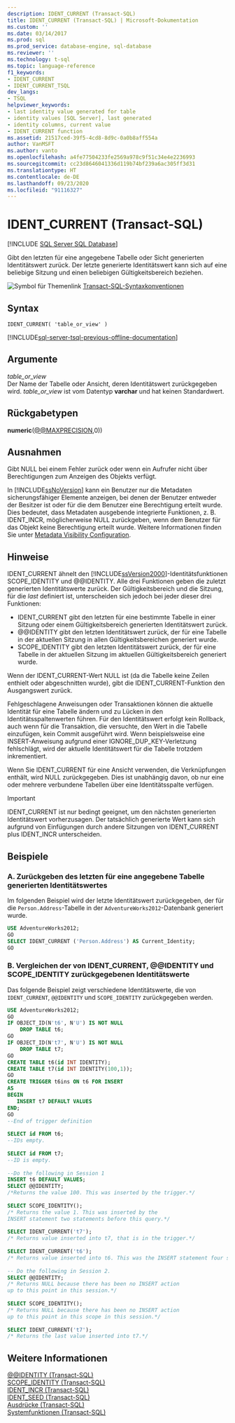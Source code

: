 ```yaml
---
description: IDENT_CURRENT (Transact-SQL)
title: IDENT_CURRENT (Transact-SQL) | Microsoft-Dokumentation
ms.custom: ''
ms.date: 03/14/2017
ms.prod: sql
ms.prod_service: database-engine, sql-database
ms.reviewer: ''
ms.technology: t-sql
ms.topic: language-reference
f1_keywords:
- IDENT_CURRENT
- IDENT_CURRENT_TSQL
dev_langs:
- TSQL
helpviewer_keywords:
- last identity value generated for table
- identity values [SQL Server], last generated
- identity columns, current value
- IDENT_CURRENT function
ms.assetid: 21517ced-39f5-4cd8-8d9c-0a0b8aff554a
author: VanMSFT
ms.author: vanto
ms.openlocfilehash: a4fe77504233fe2569a978c9f51c34e4e2236993
ms.sourcegitcommit: cc23d8646041336d119b74bf239a6ac305ff3d31
ms.translationtype: HT
ms.contentlocale: de-DE
ms.lasthandoff: 09/23/2020
ms.locfileid: "91116327"
---
```

# <a name="ident_current-transact-sql"></a>IDENT_CURRENT (Transact-SQL)
[!INCLUDE [SQL Server SQL Database](../../includes/applies-to-version/sql-asdb.md)]

Gibt den letzten für eine angegebene Tabelle oder Sicht generierten Identitätswert zurück. Der letzte generierte Identitätswert kann sich auf eine beliebige Sitzung und einen beliebigen Gültigkeitsbereich beziehen.  
  
 ![Symbol für Themenlink](../../database-engine/configure-windows/media/topic-link.gif "Symbol für Themenlink") [Transact-SQL-Syntaxkonventionen](../../t-sql/language-elements/transact-sql-syntax-conventions-transact-sql.md)  
  
## <a name="syntax"></a>Syntax  
  
```syntaxsql  
IDENT_CURRENT( 'table_or_view' )  
```  
  
[!INCLUDE[sql-server-tsql-previous-offline-documentation](../../includes/sql-server-tsql-previous-offline-documentation.md)]

## <a name="arguments"></a>Argumente
*table_or_view*  
Der Name der Tabelle oder Ansicht, deren Identitätswert zurückgegeben wird. *table_or_view* ist vom Datentyp **varchar** und hat keinen Standardwert.  
  
## <a name="return-types"></a>Rückgabetypen  
**numeric**([@@MAXPRECISION](../../t-sql/functions/max-precision-transact-sql.md),0))  
  
## <a name="exceptions"></a>Ausnahmen  
Gibt NULL bei einem Fehler zurück oder wenn ein Aufrufer nicht über Berechtigungen zum Anzeigen des Objekts verfügt.  
  
In [!INCLUDE[ssNoVersion](../../includes/ssnoversion-md.md)] kann ein Benutzer nur die Metadaten sicherungsfähiger Elemente anzeigen, bei denen der Benutzer entweder der Besitzer ist oder für die dem Benutzer eine Berechtigung erteilt wurde. Dies bedeutet, dass Metadaten ausgebende integrierte Funktionen, z. B. IDENT_INCR, möglicherweise NULL zurückgeben, wenn dem Benutzer für das Objekt keine Berechtigung erteilt wurde. Weitere Informationen finden Sie unter [Metadata Visibility Configuration](../../relational-databases/security/metadata-visibility-configuration.md).  
  
## <a name="remarks"></a>Hinweise  
IDENT_CURRENT ähnelt den [!INCLUDE[ssVersion2000](../../includes/ssversion2000-md.md)]-Identitätsfunktionen SCOPE_IDENTITY und @@IDENTITY. Alle drei Funktionen geben die zuletzt generierten Identitätswerte zurück. Der Gültigkeitsbereich und die Sitzung, für die *last* definiert ist, unterscheiden sich jedoch bei jeder dieser drei Funktionen:  

-   IDENT_CURRENT gibt den letzten für eine bestimmte Tabelle in einer Sitzung oder einem Gültigkeitsbereich generierten Identitätswert zurück.  
-   @@IDENTITY gibt den letzten Identitätswert zurück, der für eine Tabelle in der aktuellen Sitzung in allen Gültigkeitsbereichen generiert wurde.  
-   SCOPE_IDENTITY gibt den letzten Identitätswert zurück, der für eine Tabelle in der aktuellen Sitzung im aktuellen Gültigkeitsbereich generiert wurde.  
  
Wenn der IDENT_CURRENT-Wert NULL ist (da die Tabelle keine Zeilen enthielt oder abgeschnitten wurde), gibt die IDENT_CURRENT-Funktion den Ausgangswert zurück.  
  
Fehlgeschlagene Anweisungen oder Transaktionen können die aktuelle Identität für eine Tabelle ändern und zu Lücken in den Identitätsspaltenwerten führen. Für den Identitätswert erfolgt kein Rollback, auch wenn für die Transaktion, die versuchte, den Wert in die Tabelle einzufügen, kein Commit ausgeführt wird. Wenn beispielsweise eine INSERT-Anweisung aufgrund einer IGNORE_DUP_KEY-Verletzung fehlschlägt, wird der aktuelle Identitätswert für die Tabelle trotzdem inkrementiert.  

Wenn Sie IDENT_CURRENT für eine Ansicht verwenden, die Verknüpfungen enthält, wird NULL zurückgegeben. Dies ist unabhängig davon, ob nur eine oder mehrere verbundene Tabellen über eine Identitätsspalte verfügen. 
  
> [!IMPORTANT]
> IDENT_CURRENT ist nur bedingt geeignet, um den nächsten generierten Identitätswert vorherzusagen. Der tatsächlich generierte Wert kann sich aufgrund von Einfügungen durch andere Sitzungen von IDENT_CURRENT plus IDENT_INCR unterscheiden.  
  
## <a name="examples"></a>Beispiele  
  
### <a name="a-returning-the-last-identity-value-generated-for-a-specified-table"></a>A. Zurückgeben des letzten für eine angegebene Tabelle generierten Identitätswertes  
 Im folgenden Beispiel wird der letzte Identitätswert zurückgegeben, der für die `Person.Address`-Tabelle in der `AdventureWorks2012`-Datenbank generiert wurde.  
  
```sql  
USE AdventureWorks2012;  
GO  
SELECT IDENT_CURRENT ('Person.Address') AS Current_Identity;  
GO  
```  
  
### <a name="b-comparing-identity-values-returned-by-ident_current-identity-and-scope_identity"></a>B. Vergleichen der von IDENT_CURRENT, @@IDENTITY und SCOPE_IDENTITY zurückgegebenen Identitätswerte  
 Das folgende Beispiel zeigt verschiedene Identitätswerte, die von `IDENT_CURRENT`, `@@IDENTITY` und `SCOPE_IDENTITY` zurückgegeben werden.  
  
```sql 
USE AdventureWorks2012;  
GO  
IF OBJECT_ID(N't6', N'U') IS NOT NULL   
    DROP TABLE t6;  
GO  
IF OBJECT_ID(N't7', N'U') IS NOT NULL   
    DROP TABLE t7;  
GO  
CREATE TABLE t6(id INT IDENTITY);  
CREATE TABLE t7(id INT IDENTITY(100,1));  
GO  
CREATE TRIGGER t6ins ON t6 FOR INSERT   
AS  
BEGIN  
   INSERT t7 DEFAULT VALUES  
END;  
GO  
--End of trigger definition  
  
SELECT id FROM t6;  
--IDs empty.  
  
SELECT id FROM t7;  
--ID is empty.  
  
--Do the following in Session 1  
INSERT t6 DEFAULT VALUES;  
SELECT @@IDENTITY;  
/*Returns the value 100. This was inserted by the trigger.*/  
  
SELECT SCOPE_IDENTITY();  
/* Returns the value 1. This was inserted by the   
INSERT statement two statements before this query.*/  
  
SELECT IDENT_CURRENT('t7');  
/* Returns value inserted into t7, that is in the trigger.*/  
  
SELECT IDENT_CURRENT('t6');  
/* Returns value inserted into t6. This was the INSERT statement four statements before this query.*/  
  
-- Do the following in Session 2.  
SELECT @@IDENTITY;  
/* Returns NULL because there has been no INSERT action   
up to this point in this session.*/  
  
SELECT SCOPE_IDENTITY();  
/* Returns NULL because there has been no INSERT action   
up to this point in this scope in this session.*/  
  
SELECT IDENT_CURRENT('t7');  
/* Returns the last value inserted into t7.*/  
```  
  
## <a name="see-also"></a>Weitere Informationen  
 [@@IDENTITY &#40;Transact-SQL&#41;](../../t-sql/functions/identity-transact-sql.md)   
 [SCOPE_IDENTITY &#40;Transact-SQL&#41;](../../t-sql/functions/scope-identity-transact-sql.md)   
 [IDENT_INCR &#40;Transact-SQL&#41;](../../t-sql/functions/ident-incr-transact-sql.md)   
 [IDENT_SEED &#40;Transact-SQL&#41;](../../t-sql/functions/ident-seed-transact-sql.md)   
 [Ausdrücke &#40;Transact-SQL&#41;](../../t-sql/language-elements/expressions-transact-sql.md)   
 [Systemfunktionen &#40;Transact-SQL&#41;](../../relational-databases/system-functions/system-functions-category-transact-sql.md)  
  
  
